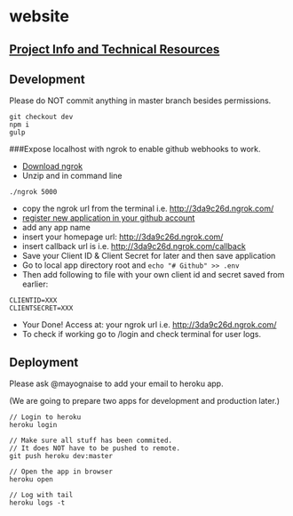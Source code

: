 # website

## [Project Info and Technical Resources](https://github.com/rolz/gitback/wiki)

## Development

Please do NOT commit anything in master branch besides permissions.

```
git checkout dev
npm i
gulp
```

###Expose localhost with ngrok to enable github webhooks to work.

* [Download ngrok](https://ngrok.com/)
* Unzip and in command line
```
./ngrok 5000
```
* copy the ngrok url from the terminal i.e. http://3da9c26d.ngrok.com/
* [register new application in your github account](https://github.com/settings/applications)
* add any app name
* insert your homepage url: http://3da9c26d.ngrok.com/  
* insert callback url is i.e. http://3da9c26d.ngrok.com/callback
* Save your Client ID & Client Secret for later and then save application
* Go to local app directory root and `echo "# Github" >> .env`
* Then add following to file with your own client id and secret saved from earlier:
```
CLIENTID=XXX
CLIENTSECRET=XXX
```

* Your Done! Access at: your ngrok url i.e. http://3da9c26d.ngrok.com/
* To check if working go to /login and check terminal for user logs.

## Deployment

Please ask @mayognaise to add your email to heroku app.

(We are going to prepare two apps for development and production later.)

```
// Login to heroku
heroku login

// Make sure all stuff has been commited.
// It does NOT have to be pushed to remote.
git push heroku dev:master

// Open the app in browser
heroku open

// Log with tail
heroku logs -t
```
